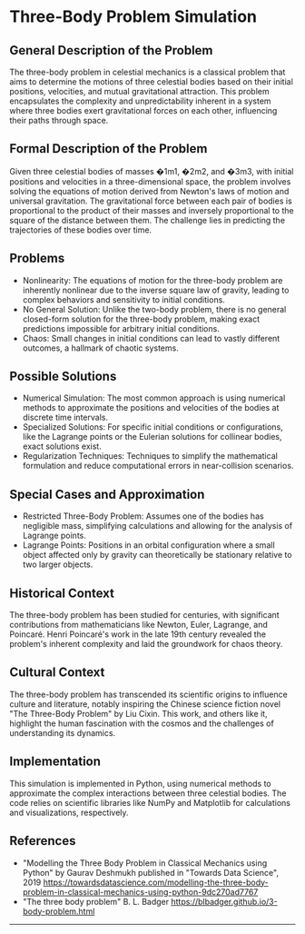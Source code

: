 # Three-Body Problem Simulation

## General Description of the Problem
The three-body problem in celestial mechanics is a classical problem that aims to determine the motions of three celestial bodies based on their initial positions, velocities, and mutual gravitational attraction. This problem encapsulates the complexity and unpredictability inherent in a system where three bodies exert gravitational forces on each other, influencing their paths through space.

## Formal Description of the Problem
Given three celestial bodies of masses �1m1​, �2m2​, and �3m3​, with initial positions and velocities in a three-dimensional space, the problem involves solving the equations of motion derived from Newton's laws of motion and universal gravitation. The gravitational force between each pair of bodies is proportional to the product of their masses and inversely proportional to the square of the distance between them. The challenge lies in predicting the trajectories of these bodies over time.

## Problems
- Nonlinearity: The equations of motion for the three-body problem are inherently nonlinear due to the inverse square law of gravity, leading to complex behaviors and sensitivity to initial conditions.
- No General Solution: Unlike the two-body problem, there is no general closed-form solution for the three-body problem, making exact predictions impossible for arbitrary initial conditions.
- Chaos: Small changes in initial conditions can lead to vastly different outcomes, a hallmark of chaotic systems.

## Possible Solutions
- Numerical Simulation: The most common approach is using numerical methods to approximate the positions and velocities of the bodies at discrete time intervals.
- Specialized Solutions: For specific initial conditions or configurations, like the Lagrange points or the Eulerian solutions for collinear bodies, exact solutions exist.
- Regularization Techniques: Techniques to simplify the mathematical formulation and reduce computational errors in near-collision scenarios.

## Special Cases and Approximation
- Restricted Three-Body Problem: Assumes one of the bodies has negligible mass, simplifying calculations and allowing for the analysis of Lagrange points.
- Lagrange Points: Positions in an orbital configuration where a small object affected only by gravity can theoretically be stationary relative to two larger objects.

## Historical Context
The three-body problem has been studied for centuries, with significant contributions from mathematicians like Newton, Euler, Lagrange, and Poincaré. Henri Poincaré's work in the late 19th century revealed the problem's inherent complexity and laid the groundwork for chaos theory.

## Cultural Context
The three-body problem has transcended its scientific origins to influence culture and literature, notably inspiring the Chinese science fiction novel "The Three-Body Problem" by Liu Cixin. This work, and others like it, highlight the human fascination with the cosmos and the challenges of understanding its dynamics.

## Implementation
This simulation is implemented in Python, using numerical methods to approximate the complex interactions between three celestial bodies. The code relies on scientific libraries like NumPy and Matplotlib for calculations and visualizations, respectively.

## References
- "Modelling the Three Body Problem in Classical Mechanics using Python" by Gaurav Deshmukh published in "Towards Data Science", 2019
   https://towardsdatascience.com/modelling-the-three-body-problem-in-classical-mechanics-using-python-9dc270ad7767
- "The three body problem" B. L. Badger
   https://blbadger.github.io/3-body-problem.html
______________________________________________________


